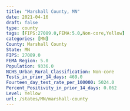 ```yaml
---
title: "Marshall County, MN"
date: 2021-04-16
draft: false
type: county
tags: [FIPS:27089.0,FEMA:5.0,Non-core,Yellow]
categories: [MN]
County: Marshall County
State: MN
FIPS: 27089.0
FEMA_Region: 5.0
Population: 9336.0
NCHS_Urban_Rural_Classification: Non-core
Tests_in_prior_14_days: 469.0
Fourteen_day_test_rate_per_100000: 5024.0
Percent_Positivity_in_prior_14_days: 0.062
Level: Yellow
url: /states/MN/marshall-county
---
```



